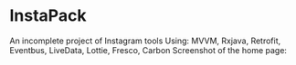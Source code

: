 # InstaPack
An incomplete project of Instagram tools
Using: MVVM, Rxjava, Retrofit, Eventbus, LiveData, Lottie, Fresco, Carbon
Screenshot of the home page:

